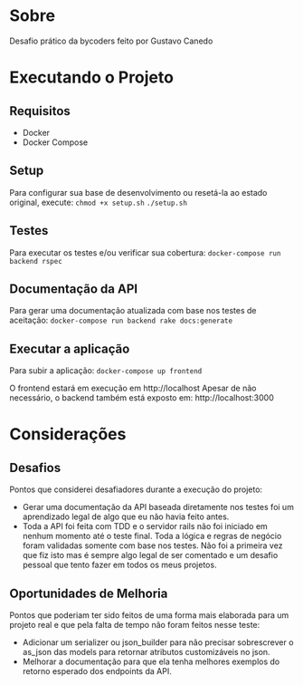 # Sobre
Desafio prático da bycoders feito por Gustavo Canedo

# Executando o Projeto
## Requisitos
 - Docker
 - Docker Compose

## Setup
Para configurar sua base de desenvolvimento ou resetá-la ao estado original, execute:
`chmod +x setup.sh`
`./setup.sh`

## Testes
Para executar os testes e/ou verificar sua cobertura:
`docker-compose run backend rspec`

## Documentação da API
Para gerar uma documentação atualizada com base nos testes de aceitação:
`docker-compose run backend rake docs:generate`

## Executar a aplicação
Para subir a aplicação:
`docker-compose up frontend`

O frontend estará em execução em http://localhost
Apesar de não necessário, o backend também está exposto em: http://localhost:3000

# Considerações
## Desafios
Pontos que considerei desafiadores durante a execução do projeto:
- Gerar uma documentação da API baseada diretamente nos testes foi um aprendizado legal de algo que eu não havia feito antes.
- Toda a API foi feita com TDD e o servidor rails não foi iniciado em nenhum momento até o teste final. Toda a lógica e regras de negócio foram validadas somente com base nos testes. Não foi a primeira vez que fiz isto mas é sempre algo legal de ser comentado e um desafio pessoal que tento fazer em todos os meus projetos.

## Oportunidades de Melhoria
Pontos que poderiam ter sido feitos de uma forma mais elaborada para um projeto real e que pela falta de tempo não foram feitos nesse teste:
- Adicionar um serializer ou json_builder para não precisar sobrescrever o as_json das models para retornar atributos customizáveis no json.
- Melhorar a documentação para que ela tenha melhores exemplos do retorno esperado dos endpoints da API.
